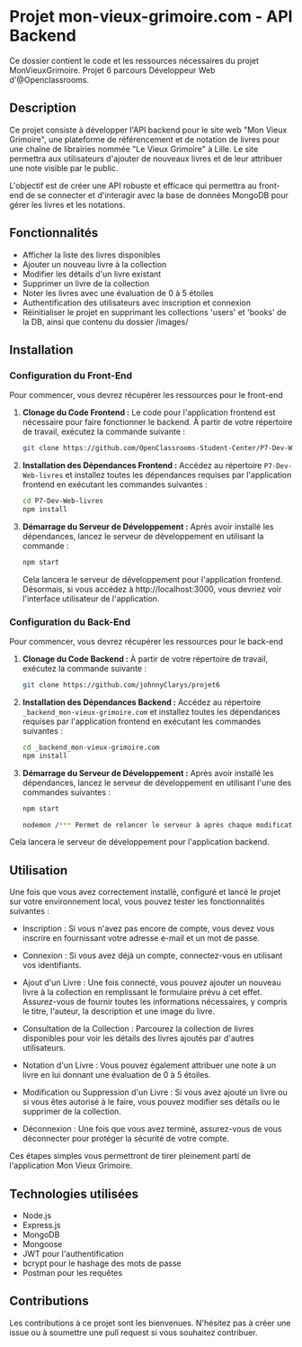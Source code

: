 
# Projet mon-vieux-grimoire.com - API Backend

Ce dossier contient le code et les ressources nécessaires du projet MonVieuxGrimoire. Projet 6  parcours Développeur Web d'@Openclassrooms.



## Description

Ce projet consiste à développer l'API backend pour le site web "Mon Vieux Grimoire", une plateforme de référencement et de notation de livres pour une chaîne de librairies nommée "Le Vieux Grimoire" à Lille. Le site permettra aux utilisateurs d'ajouter de nouveaux livres et de leur attribuer une note visible par le public.

L'objectif est de créer une API robuste et efficace qui permettra au front-end de se connecter et d'interagir avec la base de données MongoDB pour gérer les livres et les notations.

## Fonctionnalités
- Afficher la liste des livres disponibles
- Ajouter un nouveau livre à la collection
- Modifier les détails d'un livre existant
- Supprimer un livre de la collection
- Noter les livres avec une évaluation de 0 à 5 étoiles
- Authentification des utilisateurs avec inscription et connexion
- Réinitialiser le projet en supprimant les collections 'users' et 'books' de la DB, ainsi que contenu du dossier /images/



## Installation

### Configuration du Front-End

Pour commencer, vous devrez récupérer les ressources pour le front-end

1. **Clonage du Code Frontend :** Le code pour l'application frontend est nécessaire pour faire fonctionner le backend. À partir de votre répertoire de travail, exécutez la commande suivante :

    ```bash
    git clone https://github.com/OpenClassrooms-Student-Center/P7-Dev-Web-livres
    ```

2. **Installation des Dépendances Frontend :** Accédez au répertoire `P7-Dev-Web-livres` et installez toutes les dépendances requises par l'application frontend en exécutant les commandes suivantes :

    ```bash
    cd P7-Dev-Web-livres
    npm install
    ```

3. **Démarrage du Serveur de Développement :** Après avoir installé les dépendances, lancez le serveur de développement en utilisant la commande :

    ```bash
    npm start
    ```

    Cela lancera le serveur de développement pour l'application frontend. Désormais, si vous accédez à http://localhost:3000, vous devriez voir l'interface utilisateur de l'application.

### Configuration du Back-End

Pour commencer, vous devrez récupérer les ressources pour le back-end

1. **Clonage du Code Backend :** À partir de votre répertoire de travail, exécutez la commande suivante :

    ```bash
    git clone https://github.com/johnnyClarys/projet6
    ```

2. **Installation des Dépendances Backend :** Accédez au répertoire `_backend_mon-vieux-grimoire.com` et installez toutes les dépendances requises par l'application frontend en exécutant les commandes suivantes :

    ```bash
    cd _backend_mon-vieux-grimoire.com
    npm install
    ```

3. **Démarrage du Serveur de Développement :** Après avoir installé les dépendances, lancez le serveur de développement en utilisant l'une des commandes suivantes :

    ```bash
    npm start
    ```
    
    ```bash
    nodemon /*** Permet de relancer le serveur à après chaque modification ***/
    ```

Cela lancera le serveur de développement pour l'application backend.


## Utilisation

Une fois que vous avez correctement installé, configuré et lancé le projet sur votre environnement local, vous pouvez tester les fonctionnalités suivantes :

- Inscription : Si vous n'avez pas encore de compte, vous devez vous inscrire en fournissant votre adresse e-mail et un mot de passe.

- Connexion : Si vous avez déjà un compte, connectez-vous en utilisant vos identifiants.

- Ajout d'un Livre : Une fois connecté, vous pouvez ajouter un nouveau livre à la collection en remplissant le formulaire prévu à cet effet. Assurez-vous de fournir toutes les informations nécessaires, y compris le titre, l'auteur, la description et une image du livre.

- Consultation de la Collection : Parcourez la collection de livres disponibles pour voir les détails des livres ajoutés par d'autres utilisateurs.

- Notation d'un Livre : Vous pouvez également attribuer une note à un livre en lui donnant une évaluation de 0 à 5 étoiles.

- Modification ou Suppression d'un Livre : Si vous avez ajouté un livre ou si vous êtes autorisé à le faire, vous pouvez modifier ses détails ou le supprimer de la collection.

- Déconnexion : Une fois que vous avez terminé, assurez-vous de vous déconnecter pour protéger la sécurité de votre compte.

Ces étapes simples vous permettront de tirer pleinement parti de l'application Mon Vieux Grimoire.

## Technologies utilisées
- Node.js
- Express.js
- MongoDB
- Mongoose
- JWT pour l'authentification
- bcrypt pour le hashage des mots de passe
- Postman pour les requêtes

## Contributions

Les contributions à ce projet sont les bienvenues. N'hésitez pas à créer une issue ou à soumettre une pull request si vous souhaitez contribuer.
